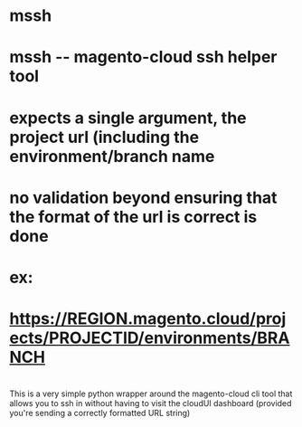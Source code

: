 # mssh
####
#
#
# mssh -- magento-cloud ssh helper tool
#
#
# expects a single argument, the project url (including the environment/branch name
# no validation beyond ensuring that the format of the url is correct is done
#
# ex:
# https://REGION.magento.cloud/projects/PROJECTID/environments/BRANCH
#
####

This is a very simple python wrapper around the magento-cloud cli tool that allows you to ssh in without having to visit the cloudUI dashboard (provided you're sending a correctly formatted URL string)
